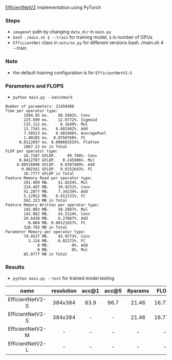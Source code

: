 [EfficientNetV2](https://arxiv.org/abs/2104.00298) implementation using PyTorch

### Steps

* `imagenet` path by changing `data_dir` in `main.py`
* `bash ./main.sh $ --train` for training model, `$` is number of GPUs
* `EfficientNet` class in `nets/nn.py` for different versions
bash ./main.sh 4 --train
### Note

* the default training configuration is for `EfficientNetV2-S`

### Parameters and FLOPS

* `python main.py --benchmark`

```
Number of parameters: 21458488
Time per operator type:
        1504.95 ms.    80.5982%. Conv
        225.509 ms.    12.0772%. Sigmoid
        115.112 ms.     6.1649%. Mul
        12.7341 ms.   0.681982%. Add
        7.50523 ms.   0.401946%. AveragePool
        1.40185 ms.  0.0750768%. FC
      0.0112697 ms. 0.000603555%. Flatten
        1867.22 ms in Total
FLOP per operator type:
        16.7287 GFLOP.     99.708%. Conv
      0.0412707 GFLOP.   0.245986%. Mul
     0.00516096 GFLOP.  0.0307609%. Add
       0.002561 GFLOP.  0.0152643%. FC
        16.7777 GFLOP in Total
Feature Memory Read per operator type:
        291.409 MB.    51.8224%. Mul
        224.497 MB.    39.9231%. Conv
        41.2877 MB.    7.34234%. Add
        5.12912 MB.   0.912131%. FC
        562.323 MB in Total
Feature Memory Written per operator type:
        165.083 MB.    50.2087%. Mul
        143.062 MB.    43.5114%. Conv
        20.6438 MB.    6.27867%. Add
          0.004 MB. 0.00121657%. FC
        328.793 MB in Total
Parameter Memory per operator type:
        79.9537 MB.    93.9773%. Conv
          5.124 MB.    6.02273%. FC
              0 MB.          0%. Add
              0 MB.          0%. Mul
        85.0777 MB in Total
```

### Results

* `python main.py --test` for trained model testing

|       name       | resolution | acc@1 | acc@5 | #params |  FLOPS  | resample | training loss |
|:----------------:|:----------:|:-----:|:-----:|:-------:|:-------:|---------:|--------------:|
| EfficientNetV2-S |  384x384   | 83.9  | 96.7  |  21.46  | 16.7777 | BILINEAR |  CrossEntropy |
| EfficientNetV2-S |  384x384   |   -   |   -   |  21.46  | 16.7777 | BILINEAR |      PolyLoss |
| EfficientNetV2-M |     -      |   -   |   -   |    -    |    -    |        - |             - |
| EfficientNetV2-L |     -      |   -   |   -   |    -    |    -    |        - |             - |
